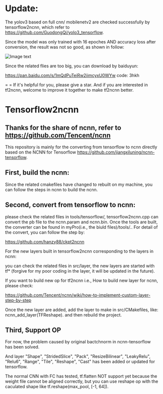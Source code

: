 Update:
======
The yolov3 based on full cnn/ mobilenetv2 are checked successfully by tensorflow2ncnn, which refer to https://github.com/GuodongQi/yolo3_tensorflow.

Since the model was only trained with 16 epoches AND accuracy loss after conversion, the result was not so good, as shown in follow:

![Image text](https://github.com/hanzy88/tensorflow2ncnn/blob/master/images/2eff677a1588b8bcf8382183192b44c.png)

Since the related flies are too big, you can download by baiduyun:

https://pan.baidu.com/s/1mQdPuTeiRw2iimcyxU0WYw 
code: 3hkh 

= =
If it's helpful for you, please give a star. 
And if you are interested in tf2ncnn, welcome to improve it together to make tf2ncnn better.

# Tensorflow2ncnn

Thanks for the share of ncnn, refer to https://github.com/Tencent/ncnn
----------------------------------------------------------------------

This repository is mainly for the converting from tensorflow to ncnn directly based on the NCNN for Tensorflow https://github.com/jiangxiluning/ncnn-tensorflow.

## First, build the ncnn:

Since the related cmakefiles have changed to rebuilt on my machine, you can follow the steps in ncnn to build the ncnn.

## Second, convert from tensorflow to ncnn:

please check the related files in tools/tensorflow/, tensorflow2ncnn.cpp can convert the pb file to the ncnn.param and ncnn.bin. Once the tools are built, the converter can be found in myPro(i.e., the biuld files)/tools/.. For detail of the convert, you can follow the step by:

https://github.com/hanzy88/ckpt2ncnn

For the new layers built in tensorflow2ncnn corresponding to the layers in ncnn:

you can check the related files in src/layer, the new layers are started with tf* (forgive for my poor coding in the layer, it will be updated in the future).

If you want to build new op for tf2ncnn i.e., How to build new layer for ncnn, please check:

https://github.com/Tencent/ncnn/wiki/how-to-implement-custom-layer-step-by-step

Once the new layer are added, add the layer to make in src/CMakefiles, like: ncnn_add_layer(TFReshape). and then rebuild the project.


## Third, Support OP

For now, the problem caused by original bactchnorm in ncnn-tensorflow has been solved. 

And layer "Shape", "StridedSlice", "Pack", "ResizeBilinear", "LeakyRelu", "Relu6", "Range", "Tile", "Reshape", "Cast" has been added or updated for tensorflow. 

The normal CNN with FC has tested,  tf.flatten NOT support yet because the weight file cannot be aligned correctly, but you can use reshape op with the caculated shape like tf.reshape(max_pool, [-1, 64]).

